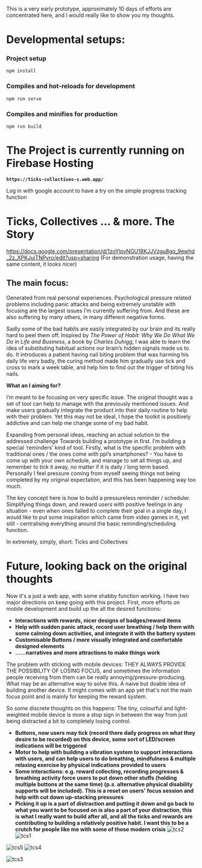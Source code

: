 This is a very early prototype, approximately 10 days of efforts are concentrated here, and I would really like to show you my thoughts.
# Developmental setups:
### Project setup
```
npm install
```
### Compiles and hot-reloads for development
```
npm run serve
```
### Compiles and minifies for production
```
npm run build
```

# The Project is currently running on Firebase Hosting

**`https://ticks-collectives-s.web.app/`**

Log in with google account to have a try on the simple progress tracking function

# Ticks, Collectives ... & more. The Story
https://docs.google.com/presentation/d/1zoYlpvNGU18KJJVzgu8go_9ewhd_2z_XPKJujTNPvro/edit?usp=sharing (For demonstration usage, having the same content, it looks nicer)
## The main focus:

Generated from real personal experiences. Psychological pressure related problems including panic attacks and being extremely unstable with focusing are the largest issues I’m currently suffering from. And these are also suffering by many others, in many different negative forms.

Sadly some of the bad habits are easily integrated by our brain and its really hard to peel them off. Inspired by *The Power of Habit: Why We Do What We Do in Life and Business*, a book by *Charles Duhigg*, I was able to learn the idea of substituting habitual actions our brain’s hidden signals made us to do. It introduces a patient having nail biting problem that was harming his daily life very badly, the curing method made him gradually use tick and cross to mark a week table, and help him to find out the trigger of biting his nails.

**What an I aiming for?**

I’m meant to be focusing on very specific issue. The original thought was a set of tool can help to manage with the previously mentioned issues. And make users gradually integrate the product into their daily routine to help with their problem. Yet this may not be ideal, I hope the toolkit is positively addictive and can help me change some of my bad habit. 

Expanding from personal ideas, reaching an actual solution to the addressed challenge
Towards building a prototype in first. I’m building a special ‘reminders’ kind of tool. Firstly, what is the specific problem with traditional ones / the ones come with ppl’s smartphones? - You have to come up with your own schedule, and manage to set all things up, and remember to tick it away, no matter if it is daily / long term based. Personally I feel pressure coming from myself seeing things not being completed by my original expectation, and this has been happening way too much.

The key concept here is how to build a pressureless reminder / scheduler. Simplifying things down, and reward users with positive feelings in any situation - even when ones failed to complete their goal in a single day, I would like to put some inspiration which came from video games in it, yet still - centralising everything around the basic reminding/scheduling function.

In extremely, simply, short: Ticks and Collectives

# **Future, looking back on the original thoughts**

Now it's a just a web app, with some shabby function working. I have two major directions on keep going with this project. First, more efforts on mobile development and build up the all the desired functions:
- **Interactions with rewards, nicer designs of badges/reward items**
- **Help with sudden panic attack, record user breathing / help them with some calming down activities, and integrate it with the battery system**
- **Customisable Buttons / more visually integrated and comfortable designed elements**
- **......narratives and more attractions to make things work**

The problem with sticking with mobile devices: THEY ALWAYS PROVIDE THE POSSIBILITY OF LOSING FOCUS, and sometimes the information people receiving from them can be really annoying/pressure-producing. What may be an alternative way to solve this. A naive but doable idea of building another device. It might comes with an app yet that's not the main focus point and is mainly for keeping the reward system.

So some discrete thoughts on this happens:
	The tiny, colourful and light-weighted mobile device is more a stop sign in between the way from just being distracted a bit to completely losing control.
- **Buttons, now users may tick (record there daily progress on what they desire to be recorded) on this device, some sort of LED/screen indications will be triggered**
- **Motor to help with building a vibration system to support interactions with users, and can help users to do breathing, mindfulness & multiple relaxing exercise by physical indications provided to users**
- **Some interactions: e.g. reward collecting, recording progresses & breathing activity force users to put down other stuffs (holding multiple buttons at the same time) (p.s. alternative physical disability supports will be included). This is a reset on users' focus session and help with cut down up-stacking pressures**
- **Picking it up is a part of distraction and putting it down and go back to what you want to be focused on is also a part of your distraction, this is what I really want to build after all, and all the ticks and rewards are contributing to building a relatively positive habit. I want this to be a crutch for people like me with some of those modern crisis**
![tcs2](https://github.com/cheese-zj/ticks-collectives/assets/80019342/af71264e-de81-487a-9fa3-344de897d448)
![tcs1](https://github.com/cheese-zj/ticks-collectives/assets/80019342/4944b8fb-ef10-46bf-8731-a8d5dd574d0a)

![tcs5](https://github.com/cheese-zj/ticks-collectives/assets/80019342/402019d5-7677-4c61-a348-afbacbb307a2)
![tcs4](https://github.com/cheese-zj/ticks-collectives/assets/80019342/68890d88-1b8f-4076-8b84-e2ab056148a3)

![tcs3](https://github.com/cheese-zj/ticks-collectives/assets/80019342/4fa4cd70-882e-426a-a703-71df6ccdb17f)


